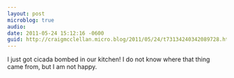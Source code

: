 ```yaml
---
layout: post
microblog: true
audio: 
date: 2011-05-24 15:12:16 -0600
guid: http://craigmcclellan.micro.blog/2011/05/24/t73134240342089728.html
---
```

I just got cicada bombed in our kitchen! I do not know where that thing came from, but I am not happy.
